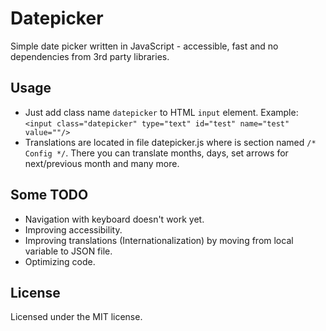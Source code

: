 # Datepicker

Simple date picker written in JavaScript - accessible, fast and no dependencies from 3rd party libraries.

## Usage

* Just add class name `datepicker` to HTML `input` element. Example: `<input class="datepicker" type="text" id="test" name="test" value=""/>`
* Translations are located in file datepicker.js where is section named `/* Config */`. There you can translate months, days, set arrows for next/previous month and many more.

## Some TODO

- Navigation with keyboard doesn't work yet.
- Improving accessibility.
- Improving translations (Internationalization) by moving from local variable to JSON file.
- Optimizing code.

## License

Licensed under the MIT license.